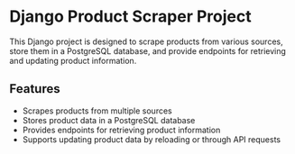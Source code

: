 # Django Product Scraper Project

This Django project is designed to scrape products from various sources, store them in a PostgreSQL database, and provide endpoints for retrieving and updating product information.

## Features

- Scrapes products from multiple sources
- Stores product data in a PostgreSQL database
- Provides endpoints for retrieving product information
- Supports updating product data by reloading or through API requests
